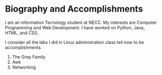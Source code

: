 # Biography and Accomplishments


I am an information Tecnology student at NECC. My interests are Computer Programming and Web Development. I have worked on Python, Java, HTML, and CSS. 



I consider all the labs I did in Linux administration class tell now to be accomplishments. 

1. The Grep Family
2. Awk
3. Networking
